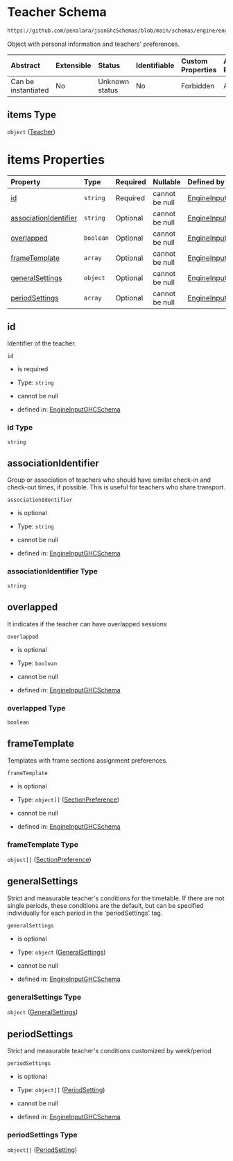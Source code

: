 # Teacher Schema

```txt
https://github.com/penalara/jsonGhcSchemas/blob/main/schemas/engine/engineSpecification.schema.json#/properties/teachers/items
```

Object with personal information and teachers' preferences.

| Abstract            | Extensible | Status         | Identifiable | Custom Properties | Additional Properties | Access Restrictions | Defined In                                                                                               |
| :------------------ | :--------- | :------------- | :----------- | :---------------- | :-------------------- | :------------------ | :------------------------------------------------------------------------------------------------------- |
| Can be instantiated | No         | Unknown status | No           | Forbidden         | Allowed               | none                | [engineSpecification.schema.json\*](../../../out/engineSpecification.schema.json "open original schema") |

## items Type

`object` ([Teacher](enginespecification-properties-teachers-teacher.md))

# items Properties

| Property                                        | Type      | Required | Nullable       | Defined by                                                                                                                                                                                                                                                                    |
| :---------------------------------------------- | :-------- | :------- | :------------- | :---------------------------------------------------------------------------------------------------------------------------------------------------------------------------------------------------------------------------------------------------------------------------- |
| [id](#id)                                       | `string`  | Required | cannot be null | [EngineInputGHCSchema](enginespecification-properties-teachers-teacher-properties-id.md "https://github.com/penalara/jsonGhcSchemas/blob/main/schemas/engine/engineSpecification.schema.json#/properties/teachers/items/properties/id")                                       |
| [associationIdentifier](#associationidentifier) | `string`  | Optional | cannot be null | [EngineInputGHCSchema](enginespecification-properties-teachers-teacher-properties-associationidentifier.md "https://github.com/penalara/jsonGhcSchemas/blob/main/schemas/engine/engineSpecification.schema.json#/properties/teachers/items/properties/associationIdentifier") |
| [overlapped](#overlapped)                       | `boolean` | Optional | cannot be null | [EngineInputGHCSchema](enginespecification-properties-teachers-teacher-properties-overlapped.md "https://github.com/penalara/jsonGhcSchemas/blob/main/schemas/engine/engineSpecification.schema.json#/properties/teachers/items/properties/overlapped")                       |
| [frameTemplate](#frametemplate)                 | `array`   | Optional | cannot be null | [EngineInputGHCSchema](enginespecification-definitions-frametemplate.md "https://github.com/penalara/jsonGhcSchemas/blob/main/schemas/engine/engineSpecification.schema.json#/properties/teachers/items/properties/frameTemplate")                                            |
| [generalSettings](#generalsettings)             | `object`  | Optional | cannot be null | [EngineInputGHCSchema](enginespecification-properties-teachers-teacher-properties-generalsettings.md "https://github.com/penalara/jsonGhcSchemas/blob/main/schemas/engine/engineSpecification.schema.json#/properties/teachers/items/properties/generalSettings")             |
| [periodSettings](#periodsettings)               | `array`   | Optional | cannot be null | [EngineInputGHCSchema](enginespecification-properties-teachers-teacher-properties-periodssettings.md "https://github.com/penalara/jsonGhcSchemas/blob/main/schemas/engine/engineSpecification.schema.json#/properties/teachers/items/properties/periodSettings")              |

## id

Identifier of the teacher.

`id`

*   is required

*   Type: `string`

*   cannot be null

*   defined in: [EngineInputGHCSchema](enginespecification-properties-teachers-teacher-properties-id.md "https://github.com/penalara/jsonGhcSchemas/blob/main/schemas/engine/engineSpecification.schema.json#/properties/teachers/items/properties/id")

### id Type

`string`

## associationIdentifier

Group or association of teachers who should have similar check-in and check-out times, if possible. This is useful for teachers who share transport.

`associationIdentifier`

*   is optional

*   Type: `string`

*   cannot be null

*   defined in: [EngineInputGHCSchema](enginespecification-properties-teachers-teacher-properties-associationidentifier.md "https://github.com/penalara/jsonGhcSchemas/blob/main/schemas/engine/engineSpecification.schema.json#/properties/teachers/items/properties/associationIdentifier")

### associationIdentifier Type

`string`

## overlapped

It indicates if the teacher can have overlapped sessions

`overlapped`

*   is optional

*   Type: `boolean`

*   cannot be null

*   defined in: [EngineInputGHCSchema](enginespecification-properties-teachers-teacher-properties-overlapped.md "https://github.com/penalara/jsonGhcSchemas/blob/main/schemas/engine/engineSpecification.schema.json#/properties/teachers/items/properties/overlapped")

### overlapped Type

`boolean`

## frameTemplate

Templates with frame sections assignment preferences.

`frameTemplate`

*   is optional

*   Type: `object[]` ([SectionPreference](enginespecification-definitions-frametemplate-sectionpreference.md))

*   cannot be null

*   defined in: [EngineInputGHCSchema](enginespecification-definitions-frametemplate.md "https://github.com/penalara/jsonGhcSchemas/blob/main/schemas/engine/engineSpecification.schema.json#/properties/teachers/items/properties/frameTemplate")

### frameTemplate Type

`object[]` ([SectionPreference](enginespecification-definitions-frametemplate-sectionpreference.md))

## generalSettings

Strict and measurable teacher's conditions for the timetable. If there are not single periods, these conditions are the default, but can be specified individually for each period in the 'periodSettings' tag.

`generalSettings`

*   is optional

*   Type: `object` ([GeneralSettings](enginespecification-properties-teachers-teacher-properties-generalsettings.md))

*   cannot be null

*   defined in: [EngineInputGHCSchema](enginespecification-properties-teachers-teacher-properties-generalsettings.md "https://github.com/penalara/jsonGhcSchemas/blob/main/schemas/engine/engineSpecification.schema.json#/properties/teachers/items/properties/generalSettings")

### generalSettings Type

`object` ([GeneralSettings](enginespecification-properties-teachers-teacher-properties-generalsettings.md))

## periodSettings

Strict and measurable teacher's conditions customized by week/period

`periodSettings`

*   is optional

*   Type: `object[]` ([PeriodSetting](enginespecification-properties-teachers-teacher-properties-periodssettings-periodsetting.md))

*   cannot be null

*   defined in: [EngineInputGHCSchema](enginespecification-properties-teachers-teacher-properties-periodssettings.md "https://github.com/penalara/jsonGhcSchemas/blob/main/schemas/engine/engineSpecification.schema.json#/properties/teachers/items/properties/periodSettings")

### periodSettings Type

`object[]` ([PeriodSetting](enginespecification-properties-teachers-teacher-properties-periodssettings-periodsetting.md))
